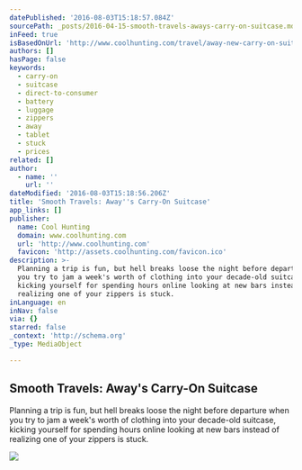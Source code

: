 ```yaml
---
datePublished: '2016-08-03T15:18:57.084Z'
sourcePath: _posts/2016-04-15-smooth-travels-aways-carry-on-suitcase.md
inFeed: true
isBasedOnUrl: 'http://www.coolhunting.com/travel/away-new-carry-on-suitcase'
authors: []
hasPage: false
keywords:
  - carry-on
  - suitcase
  - direct-to-consumer
  - battery
  - luggage
  - zippers
  - away
  - tablet
  - stuck
  - prices
related: []
author:
  - name: ''
    url: ''
dateModified: '2016-08-03T15:18:56.206Z'
title: 'Smooth Travels: Away''s Carry-On Suitcase'
app_links: []
publisher:
  name: Cool Hunting
  domain: www.coolhunting.com
  url: 'http://www.coolhunting.com'
  favicon: 'http://assets.coolhunting.com/favicon.ico'
description: >-
  Planning a trip is fun, but hell breaks loose the night before departure when
  you try to jam a week's worth of clothing into your decade-old suitcase,
  kicking yourself for spending hours online looking at new bars instead of
  realizing one of your zippers is stuck.
inLanguage: en
inNav: false
via: {}
starred: false
_context: 'http://schema.org'
_type: MediaObject

---
```

<article style=""><h1>Smooth Travels: Away's Carry-On Suitcase</h1><p>Planning a trip is fun, but hell breaks loose the night before departure when you try to jam a week's worth of clothing into your decade-old suitcase, kicking yourself for spending hours online looking at new bars instead of realizing one of your zippers is stuck.</p><img src="https://s3-us-west-2.amazonaws.com/the-grid-img/p/d1c4f28d2ae4d4d7d0bd7fccf0cb615a332c9031.jpg" /></article>
